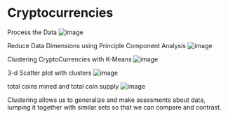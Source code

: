 # Cryptocurrencies

Process the Data
![image](https://user-images.githubusercontent.com/104408782/200033188-3dc73ea3-4296-440c-92cb-5d9f9a9b81d2.png)

Reduce Data Dimensions using Principle Component Analysis
![image](https://user-images.githubusercontent.com/104408782/200033359-f25810c4-91c1-492e-a96f-1e0472886c6f.png)

Clustering CryptoCurrencies with K-Means
![image](https://user-images.githubusercontent.com/104408782/200032925-83dacb5c-1094-4d0e-a7ea-f84d101f6df1.png)


3-d Scatter plot with clusters
![image](https://user-images.githubusercontent.com/104408782/200032558-b9fe002f-1e6d-4b9e-9a9a-68088371fc9d.png)

total coins mined and total coin supply 
![image](https://user-images.githubusercontent.com/104408782/200032699-bb762829-061f-480b-af5c-443f0432dbfd.png)


Clustering allows us to generalize and make assesments about data, lumping it together with similar sets so that we can compare and contrast.
